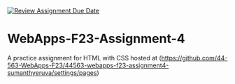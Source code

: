 [![Review Assignment Due Date](https://classroom.github.com/assets/deadline-readme-button-24ddc0f5d75046c5622901739e7c5dd533143b0c8e959d652212380cedb1ea36.svg)](https://classroom.github.com/a/4tKarLeg)
# WebApps-F23-Assignment-4
A practice assignment for HTML with CSS
hosted at (https://github.com/44-563-WebApps-F23/44563-webapps-f23-assignment4-sumanthyeruva/settings/pages)